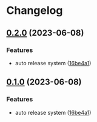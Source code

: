 # Changelog

## [0.2.0](https://github.com/wirewc/terrayaml/compare/v0.1.0...v0.2.0) (2023-06-08)


### Features

* auto release system ([16be4a1](https://github.com/wirewc/terrayaml/commit/16be4a174735029205535d430e5031b724df94b3))

## [0.1.0](https://github.com/wirewc/terrayaml/compare/v0.0.2...v0.1.0) (2023-06-08)


### Features

* auto release system ([16be4a1](https://github.com/wirewc/terrayaml/commit/16be4a174735029205535d430e5031b724df94b3))
